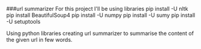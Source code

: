 ###url summarizer
For this project I'll be using libraries
pip install -U nltk
pip install BeautifulSoup4
pip install -U numpy
pip install -U sumy
pip install -U setuptools

Using python libraries creating url summarizer to summarise the content of the given url in few words.

